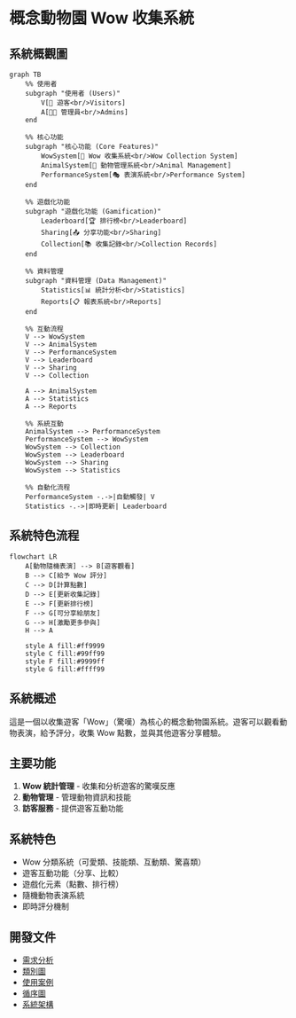 # 概念動物園 Wow 收集系統

## 系統概觀圖

```mermaid
graph TB
    %% 使用者
    subgraph "使用者 (Users)"
        V[👤 遊客<br/>Visitors]
        A[👨‍💼 管理員<br/>Admins]
    end
    
    %% 核心功能
    subgraph "核心功能 (Core Features)"
        WowSystem[🌟 Wow 收集系統<br/>Wow Collection System]
        AnimalSystem[🐾 動物管理系統<br/>Animal Management]
        PerformanceSystem[🎭 表演系統<br/>Performance System]
    end
    
    %% 遊戲化功能
    subgraph "遊戲化功能 (Gamification)"
        Leaderboard[🏆 排行榜<br/>Leaderboard]
        Sharing[📤 分享功能<br/>Sharing]
        Collection[📚 收集記錄<br/>Collection Records]
    end
    
    %% 資料管理
    subgraph "資料管理 (Data Management)"
        Statistics[📊 統計分析<br/>Statistics]
        Reports[📋 報表系統<br/>Reports]
    end
    
    %% 互動流程
    V --> WowSystem
    V --> AnimalSystem
    V --> PerformanceSystem
    V --> Leaderboard
    V --> Sharing
    V --> Collection
    
    A --> AnimalSystem
    A --> Statistics
    A --> Reports
    
    %% 系統互動
    AnimalSystem --> PerformanceSystem
    PerformanceSystem --> WowSystem
    WowSystem --> Collection
    WowSystem --> Leaderboard
    WowSystem --> Sharing
    WowSystem --> Statistics
    
    %% 自動化流程
    PerformanceSystem -.->|自動觸發| V
    Statistics -.->|即時更新| Leaderboard
```

## 系統特色流程

```mermaid
flowchart LR
    A[動物隨機表演] --> B[遊客觀看]
    B --> C[給予 Wow 評分]
    C --> D[計算點數]
    D --> E[更新收集記錄]
    E --> F[更新排行榜]
    F --> G[可分享給朋友]
    G --> H[激勵更多參與]
    H --> A
    
    style A fill:#ff9999
    style C fill:#99ff99
    style F fill:#9999ff
    style G fill:#ffff99
```

## 系統概述

這是一個以收集遊客「Wow」（驚嘆）為核心的概念動物園系統。遊客可以觀看動物表演，給予評分，收集 Wow 點數，並與其他遊客分享體驗。

## 主要功能

1. **Wow 統計管理** - 收集和分析遊客的驚嘆反應
2. **動物管理** - 管理動物資訊和技能
3. **訪客服務** - 提供遊客互動功能

## 系統特色

- Wow 分類系統（可愛類、技能類、互動類、驚喜類）
- 遊客互動功能（分享、比較）
- 遊戲化元素（點數、排行榜）
- 隨機動物表演系統
- 即時評分機制

## 開發文件

- [需求分析](./docs/requirements.md)
- [類別圖](./docs/class-diagram.md)
- [使用案例](./docs/use-cases.md)
- [循序圖](./docs/sequence-diagram.md)
- [系統架構](./docs/architecture.md)
